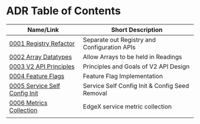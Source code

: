 # ADR Table of Contents

| Name/Link                                                      | Short Description                               |
| -------------------------------------------------------------- | ----------------------------------------------- |
| [0001 Registry Refactor](0001-Registy-Refactor.md)             | Separate out Registry and Configuration APIs    |
| [0002 Array Datatypes](device-service/0002-Array-Datatypes.md) | Allow Arrays to be held in Readings             |
| [0003 V2 API Principles](core/0003-V2-API-Principles.md)       | Principles and Goals of V2 API Design           |
| [0004 Feature Flags](0004-Feature-Flags.md)                    | Feature Flag Implementation                     |
| [0005 Service Self Config Init](0005-Service-Self-Config.md)   | Service Self Config Init & Config Seed Removal  |
| [0006 Metrics Collection](system-management/0006-EdgeX-Metrics.md)   | EdgeX service metric collection  |
|                                                                |                                                 |
